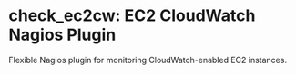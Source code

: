 # check_ec2cw: EC2 CloudWatch Nagios Plugin

Flexible Nagios plugin for monitoring CloudWatch-enabled EC2 instances.

